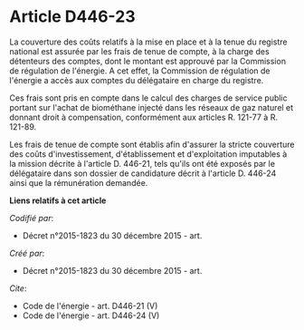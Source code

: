 # Article D446-23

La couverture des coûts relatifs à la mise en place et à la tenue du registre national est assurée par les frais de tenue de
compte, à la charge des détenteurs des comptes, dont le montant est approuvé par la Commission de régulation de l'énergie. A
cet effet, la Commission de régulation de l'énergie a accès aux comptes du délégataire en charge du registre. 

Ces frais sont pris en compte dans le calcul des charges de service public portant sur l'achat de biométhane injecté dans les
réseaux de gaz naturel et donnant droit à compensation, conformément aux articles R. 121-77 à R. 121-89. 

Les frais de tenue de compte sont établis afin d'assurer la stricte couverture des coûts d'investissement, d'établissement et
d'exploitation imputables à la mission décrite à l'article D. 446-21, tels qu'ils ont été exposés par le délégataire dans son
dossier de candidature décrit à l'article D. 446-24 ainsi que la rémunération demandée.

**Liens relatifs à cet article**

_Codifié par_:

  - Décret n°2015-1823 du 30 décembre 2015 - art.

_Créé par_:

  - Décret n°2015-1823 du 30 décembre 2015 - art.

_Cite_:

  - Code de l'énergie - art. D446-21 (V)
  - Code de l'énergie - art. D446-24 (V)
